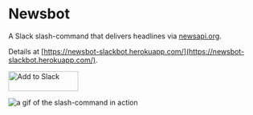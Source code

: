# Newsbot

A Slack slash-command that delivers headlines via [newsapi.org](https://newsapi.org/).

Details at [https://newsbot-slackbot.herokuapp.com/](https://newsbot-slackbot.herokuapp.com/).

<a href="https://slack.com/oauth/authorize?&client_id=210281709219.215506405600&scope=commands">
  <img
    alt="Add to Slack" height="40" width="139" 
    src="https://platform.slack-edge.com/img/add_to_slack.png"
    srcset="https://platform.slack-edge.com/img/add_to_slack.png 1x, https://platform.slack-edge.com/img/add_to_slack@2x.png 2x"
  />
</a>

![a gif of the slash-command in action](https://s3-us-west-2.amazonaws.com/s.cdpn.io/504344/newsbot.gif)
